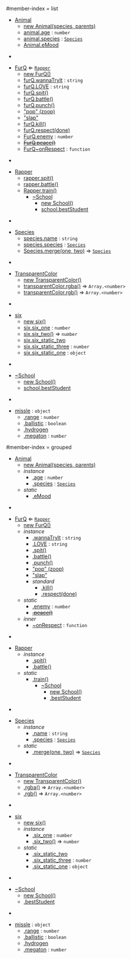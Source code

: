 #member-index = list
* [Animal](#Animal)
  * [new Animal(species, parents)](#new_Animal_new)
  * [animal.age](#Animal#age) : <code>number</code>
  * [animal.species](#Animal#species) : <code>[Species](#Species)</code>
  * [Animal.eMood](#Animal.eMood)

-

* [FurQ](#FurQ) ⇐ <code>[Rapper](#Rapper)</code>
  * [new FurQ()](#new_FurQ_new)
  * [furQ.wannaTryIt](#FurQ#wannaTryIt) : <code>string</code>
  * [furQ.LOVE](#FurQ#LOVE) : <code>string</code>
  * [furQ.spit()](#FurQ#spit)
  * [furQ.battle()](#Rapper#battle)
  * [furQ.punch()](#FurQ#punch)
  * ["pop" (zoop)](#FurQ#event_pop)
  * ["slap"](#FurQ#event_slap)
  * [furQ.kill()](#FurQ#kill)
  * [furQ.respect(done)](#FurQ#respect)
  * [FurQ.enemy](#FurQ.enemy) : <code>number</code>
  * ~~[FurQ.peace()](#FurQ.peace)~~
  * [FurQ~onRespect](#FurQ..onRespect) : <code>function</code>

-

* [Rapper](#Rapper)
  * [rapper.spit()](#Rapper#spit)
  * [rapper.battle()](#Rapper#battle)
  * [Rapper.train()](#Rapper.train)
    * [~School](#Rapper.train..School)
      * [new School()](#new_Rapper.train..School_new)
      * [school.bestStudent](#Rapper.train..School#bestStudent)

-

* [Species](#Species)
  * [species.name](#Species#name) : <code>string</code>
  * [species.species](#Species#species) : <code>[Species](#Species)</code>
  * [Species.merge(one, two)](#Species.merge) ⇒ <code>[Species](#Species)</code>

-

* [TransparentColor](#TransparentColor)
  * [new TransparentColor()](#new_TransparentColor_new)
  * [transparentColor.rgba()](#TransparentColor#rgba) ⇒ <code>Array.&lt;number&gt;</code>
  * [transparentColor.rgb()](#TransparentColor#rgb) ⇒ <code>Array.&lt;number&gt;</code>

-

* [six](#six)
  * [new six()](#new_six_new)
  * [six.six_one](#six#six_one) : <code>number</code>
  * [six.six_two()](#six#six_two) ⇒ <code>number</code>
  * [six.six_static_two](#six.six_static_two)
  * [six.six_static_three](#six.six_static_three) : <code>number</code>
  * [six.six_static_one](#six.six_static_one) : <code>object</code>

-

* [~School](#Rapper.train..School)
  * [new School()](#new_Rapper.train..School_new)
  * [school.bestStudent](#Rapper.train..School#bestStudent)

-


* [missle](#missle) : <code>object</code>
  * [.range](#missle.range) : <code>number</code>
  * [.ballistic](#missle.ballistic) : <code>boolean</code>
  * [.hydrogen](#missle.hydrogen)
  * [.megaton](#missle.megaton) : <code>number</code>


#member-index = grouped
* [Animal](#Animal)
  * [new Animal(species, parents)](#new_Animal_new)
  * _instance_
    * [.age](#Animal#age) : <code>number</code>
    * [.species](#Animal#species) : <code>[Species](#Species)</code>
  * _static_
    * [.eMood](#Animal.eMood)

-

* [FurQ](#FurQ) ⇐ <code>[Rapper](#Rapper)</code>
  * [new FurQ()](#new_FurQ_new)
  * _instance_
    * [.wannaTryIt](#FurQ#wannaTryIt) : <code>string</code>
    * [.LOVE](#FurQ#LOVE) : <code>string</code>
    * [.spit()](#FurQ#spit)
    * [.battle()](#Rapper#battle)
    * [.punch()](#FurQ#punch)
    * ["pop" (zoop)](#FurQ#event_pop)
    * ["slap"](#FurQ#event_slap)
    * _standard_
      * [.kill()](#FurQ#kill)
      * [.respect(done)](#FurQ#respect)
  * _static_
    * [.enemy](#FurQ.enemy) : <code>number</code>
    * ~~[.peace()](#FurQ.peace)~~
  * _inner_
    * [~onRespect](#FurQ..onRespect) : <code>function</code>

-

* [Rapper](#Rapper)
  * _instance_
    * [.spit()](#Rapper#spit)
    * [.battle()](#Rapper#battle)
  * _static_
    * [.train()](#Rapper.train)
      * [~School](#Rapper.train..School)
        * [new School()](#new_Rapper.train..School_new)
        * [.bestStudent](#Rapper.train..School#bestStudent)

-

* [Species](#Species)
  * _instance_
    * [.name](#Species#name) : <code>string</code>
    * [.species](#Species#species) : <code>[Species](#Species)</code>
  * _static_
    * [.merge(one, two)](#Species.merge) ⇒ <code>[Species](#Species)</code>

-

* [TransparentColor](#TransparentColor)
  * [new TransparentColor()](#new_TransparentColor_new)
  * [.rgba()](#TransparentColor#rgba) ⇒ <code>Array.&lt;number&gt;</code>
  * [.rgb()](#TransparentColor#rgb) ⇒ <code>Array.&lt;number&gt;</code>

-

* [six](#six)
  * [new six()](#new_six_new)
  * _instance_
    * [.six_one](#six#six_one) : <code>number</code>
    * [.six_two()](#six#six_two) ⇒ <code>number</code>
  * _static_
    * [.six_static_two](#six.six_static_two)
    * [.six_static_three](#six.six_static_three) : <code>number</code>
    * [.six_static_one](#six.six_static_one) : <code>object</code>

-

* [~School](#Rapper.train..School)
  * [new School()](#new_Rapper.train..School_new)
  * [.bestStudent](#Rapper.train..School#bestStudent)

-


* [missle](#missle) : <code>object</code>
  * [.range](#missle.range) : <code>number</code>
  * [.ballistic](#missle.ballistic) : <code>boolean</code>
  * [.hydrogen](#missle.hydrogen)
  * [.megaton](#missle.megaton) : <code>number</code>

